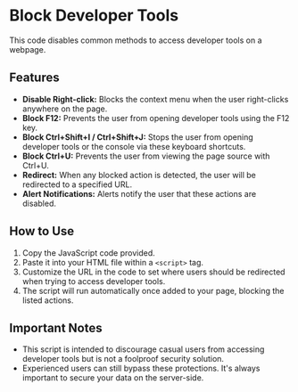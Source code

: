 <!DOCTYPE html>
<html lang="en">
<head>
    <meta charset="UTF-8">
    <meta name="viewport" content="width=device-width, initial-scale=1.0">
    <title>Block Developer Tools - Created by JaHIN</title>
</head>
<body>
    <h1>Block Developer Tools</h1>
    <p>This code disables common methods to access developer tools on a webpage.</p>

 <h2>Features</h2>
    <ul>
        <li><strong>Disable Right-click:</strong> Blocks the context menu when the user right-clicks anywhere on the page.</li>
        <li><strong>Block F12:</strong> Prevents the user from opening developer tools using the F12 key.</li>
        <li><strong>Block Ctrl+Shift+I / Ctrl+Shift+J:</strong> Stops the user from opening developer tools or the console via these keyboard shortcuts.</li>
        <li><strong>Block Ctrl+U:</strong> Prevents the user from viewing the page source with Ctrl+U.</li>
        <li><strong>Redirect:</strong> When any blocked action is detected, the user will be redirected to a specified URL.</li>
        <li><strong>Alert Notifications:</strong> Alerts notify the user that these actions are disabled.</li>
    </ul>

 <h2>How to Use</h2>
    <ol>
        <li>Copy the JavaScript code provided.</li>
        <li>Paste it into your HTML file within a <code>&lt;script&gt;</code> tag.</li>
        <li>Customize the URL in the code to set where users should be redirected when trying to access developer tools.</li>
        <li>The script will run automatically once added to your page, blocking the listed actions.</li>
    </ol>

 <h2>Important Notes</h2>
    <ul>
        <li>This script is intended to discourage casual users from accessing developer tools but is not a foolproof security solution.</li>
        <li>Experienced users can still bypass these protections. It's always important to secure your data on the server-side.</li>
    </ul>
</body>
</html>
